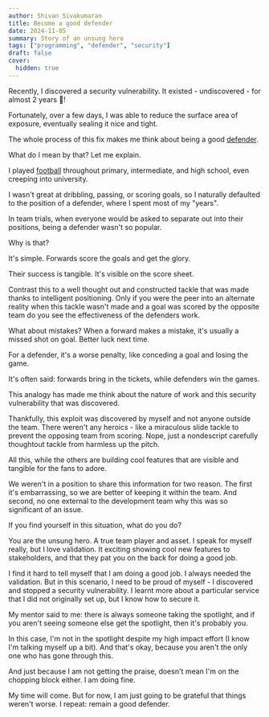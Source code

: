 ```yaml
---
author: Shivan Sivakumaran
title: Become a good defender
date: 2024-11-05
summary: Story of an unsung hero
tags: ["programming", "defender", "security"]
draft: false
cover:
  hidden: true
---
```


Recently, I discovered a security vulnerability. It existed - undiscovered - for almost 2 years 🤯!

Fortunately, over a few days, I was able to reduce the surface area of exposure, eventually sealing it nice and tight.

The whole process of this fix makes me think about being a good [defender](<https://en.wikipedia.org/wiki/Defender_(association_football)>).

What do I mean by that? Let me explain.

I played [football](https://en.wikipedia.org/wiki/Association_football) throughout primary, intermediate, and high school, even creeping into university.

I wasn't great at dribbling, passing, or scoring goals, so I naturally defaulted to the position of a defender, where I spent most of my "years".

In team trials, when everyone would be asked to separate out into their positions, being a defender wasn't so popular.

Why is that?

It's simple. Forwards score the goals and get the glory.

Their success is tangible. It's visible on the score sheet.

Contrast this to a well thought out and constructed tackle that was made thanks to intelligent positioning. Only if you were the peer into an alternate reality when this tackle wasn't made and a goal was scored by the opposite team do you see the effectiveness of the defenders work.

What about mistakes? When a forward makes a mistake, it's usually a missed shot on goal. Better luck next time.

For a defender, it's a worse penalty, like conceding a goal and losing the game.

It's often said: forwards bring in the tickets, while defenders win the games.

This analogy has made me think about the nature of work and this security vulnerability that was discovered.

Thankfully, this exploit was discovered by myself and not anyone outside the team. There weren't any heroics - like a miraculous slide tackle to prevent the opposing team from scoring. Nope, just a nondescript carefully thoughtout tackle from harmless up the pitch.

All this, while the others are building cool features that are visible and tangible for the fans to adore.

We weren't in a position to share this information for two reason. The first it's embarrassing, so we are better of keeping it within the team. And second, no one external to the development team why this was so significant of an issue.

If you find yourself in this situation, what do you do?

You are the unsung hero. A true team player and asset. I speak for myself really, but I love validation. It exciting showing cool new features to stakeholders, and that they pat you on the back for doing a good job.

I find it hard to tell myself that I am doing a good job. I always needed the validation. But in this scenario, I need to be proud of myself - I discovered and stopped a security vulnerability. I learnt more about a particular service that I did not originally set up, but I know how to secure it.

My mentor said to me: there is always someone taking the spotlight, and if you aren't seeing someone else get the spotlight, then it's probably you.

In this case, I'm not in the spotlight despite my high impact effort (I know I'm talking myself up a bit). And that's okay, because you aren't the only one who has gone through this.

And just because I am not getting the praise, doesn't mean I'm on the chopping block either. I am doing fine.

My time will come. But for now, I am just going to be grateful that things weren't worse. I repeat: remain a good defender.
